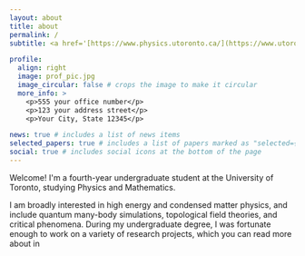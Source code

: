 ```yaml
---
layout: about
title: about
permalink: /
subtitle: <a href='[https://www.physics.utoronto.ca/](https://www.utoronto.ca/)'>University of Toronto</a>

profile:
  align: right
  image: prof_pic.jpg
  image_circular: false # crops the image to make it circular
  more_info: >
    <p>555 your office number</p>
    <p>123 your address street</p>
    <p>Your City, State 12345</p>

news: true # includes a list of news items
selected_papers: true # includes a list of papers marked as "selected={true}"
social: true # includes social icons at the bottom of the page
---
```


Welcome! I'm a fourth-year undergraduate student at the University of Toronto, studying Physics and Mathematics.

I am broadly interested in high energy and condensed matter physics, and include quantum many-body simulations, topological field theories, and critical phenomena. During my undergraduate degree, I was fortunate enough to work on a variety of research projects, which you can read more about in 
